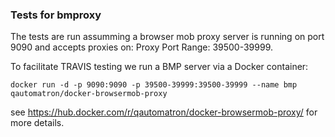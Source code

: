 ### Tests for bmproxy

The tests are run assumming a browser mob proxy server is running on port 
9090 and accepts proxies on: Proxy Port Range: 39500-39999. 

To facilitate TRAVIS testing we run a BMP server via a Docker container:

```
docker run -d -p 9090:9090 -p 39500-39999:39500-39999 --name bmp qautomatron/docker-browsermob-proxy
```
see https://hub.docker.com/r/qautomatron/docker-browsermob-proxy/ for more
details.